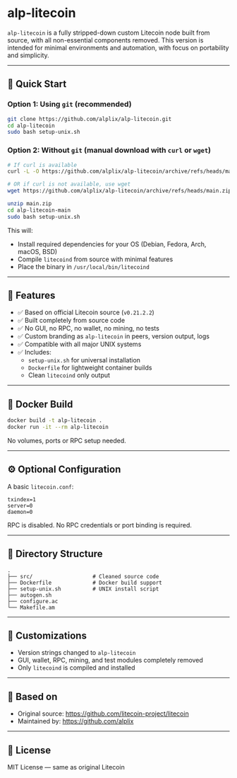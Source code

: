# alp-litecoin

`alp-litecoin` is a fully stripped-down custom Litecoin node built from source, with all non-essential components removed. This version is intended for minimal environments and automation, with focus on portability and simplicity.

---

## 🚀 Quick Start

### Option 1: Using `git` (recommended)

```bash
git clone https://github.com/alplix/alp-litecoin.git
cd alp-litecoin
sudo bash setup-unix.sh
```

### Option 2: Without `git` (manual download with `curl` or `wget`)

```bash
# If curl is available
curl -L -O https://github.com/alplix/alp-litecoin/archive/refs/heads/main.zip

# OR if curl is not available, use wget
wget https://github.com/alplix/alp-litecoin/archive/refs/heads/main.zip

unzip main.zip
cd alp-litecoin-main
sudo bash setup-unix.sh
```

This will:
- Install required dependencies for your OS (Debian, Fedora, Arch, macOS, BSD)
- Compile `litecoind` from source with minimal features
- Place the binary in `/usr/local/bin/litecoind`

---

## 🔧 Features

- ✅ Based on official Litecoin source (`v0.21.2.2`)
- ✅ Built completely from source code
- ✅ No GUI, no RPC, no wallet, no mining, no tests
- ✅ Custom branding as `alp-litecoin` in peers, version output, logs
- ✅ Compatible with all major UNIX systems
- ✅ Includes:
  - `setup-unix.sh` for universal installation
  - `Dockerfile` for lightweight container builds
  - Clean `litecoind` only output

---

## 🐳 Docker Build

```bash
docker build -t alp-litecoin .
docker run -it --rm alp-litecoin
```

No volumes, ports or RPC setup needed.

---

## ⚙️ Optional Configuration

A basic `litecoin.conf`:

```
txindex=1
server=0
daemon=0
```

RPC is disabled. No RPC credentials or port binding is required.

---

## 📁 Directory Structure

```
.
├── src/                   # Cleaned source code
├── Dockerfile             # Docker build support
├── setup-unix.sh          # UNIX install script
├── autogen.sh
├── configure.ac
└── Makefile.am
```

---

## 🧩 Customizations

- Version strings changed to `alp-litecoin`
- GUI, wallet, RPC, mining, and test modules completely removed
- Only `litecoind` is compiled and installed

---

## 🔗 Based on

- Original source: https://github.com/litecoin-project/litecoin
- Maintained by: https://github.com/alplix

---

## 📜 License

MIT License — same as original Litecoin
